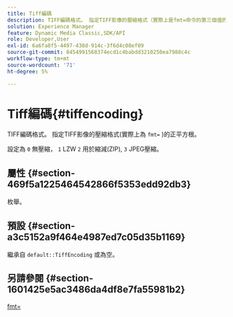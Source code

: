 ```yaml
---
title: Tiff編碼
description: TIFF編碼格式。 指定TIFF影像的壓縮格式（實際上是fmt=命令的第三個值的預設值）。
solution: Experience Manager
feature: Dynamic Media Classic,SDK/API
role: Developer,User
exl-id: 6a6fa8f5-4497-438d-914c-3f6d4c08ef09
source-git-commit: 8454991568374ecd1c4babdd3210250ea7988c4c
workflow-type: tm+mt
source-wordcount: '71'
ht-degree: 5%

---
```


# Tiff編碼{#tiffencoding}

TIFF編碼格式。 指定TIFF影像的壓縮格式(實際上為 `fmt=` )的正平方根。

設定為 `0` 無壓縮， `1` LZW `2` 用於縮減(ZIP), `3` JPEG壓縮。

## 屬性 {#section-469f5a1225464542866f5353edd92db3}

枚舉。

## 預設 {#section-a3c5152a9f464e4987ed7c05d35b1169}

繼承自 `default::TiffEncoding` 或為空。

## 另請參閱 {#section-1601425e5ac3486da4df8e7fa55981b2}

[fmt=](../../../../../ir-api/http-protocol/image-rendering-api-ref/c-ir-http-protocol-ref/c-ir-http-protocol-command-reference/r-ir-fmt.md#reference-4c743f67d56b47c5b774fcc900ff758c)
